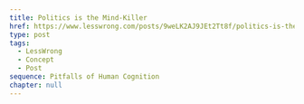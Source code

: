 ```yaml
---
title: Politics is the Mind-Killer
href: https://www.lesswrong.com/posts/9weLK2AJ9JEt2Tt8f/politics-is-the-mind-killer
type: post
tags:
  - LessWrong
  - Concept
  - Post
sequence: Pitfalls of Human Cognition
chapter: null
---
```


